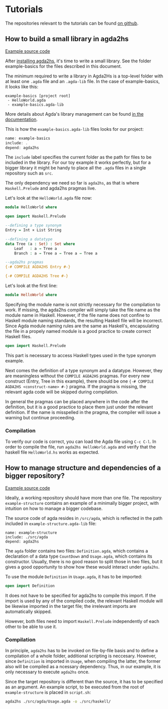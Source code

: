 # Tutorials

The repositories relevant to the tutorials can be found [on github](https://github.com/wcqaguxa/agda2hs-examples).

## How to build a small library in agda2hs

[Example source code](https://github.com/wcqaguxa/agda2hs-examples/tree/main/example-basics)

After [installing agda2hs](https://agda.github.io/agda2hs/introduction.html), it's time to write a small library. See the folder example-basics for the files described in this document. 

The minimum required to write a library in Agda2Hs is a top-level folder with at least one `.agda` file and an `.agda-lib` file. In the case of example-basics, it looks like this: 

```
example-basics [project root]
 - HelloWorld.agda
 - example-basics.agda-lib
```

More details about Agda's library management can be found [in the documentation](https://agda.readthedocs.io/en/v2.6.0.1/tools/package-system.html). 

This is how the `example-basics.agda-lib` files looks for our project:

```haskell
name: example-basics
include: .
depend: agda2hs
```
The `include` label specifies the current folder as the path for files to be included in the library. For our toy example it works perfectly, but for a bigger library it might be handy to place all the `.agda` files in a single repository such as `src`.

The only dependency we need so far is `agda2hs`, as that is where `Haskell.Prelude` and agda2hs pragmas live. 

Let's look at the `HelloWorld.agda` file now:

```agda
module HelloWorld where

open import Haskell.Prelude

--defining a type synonym
Entry = Int × List String

--defining a datatype
data Tree (a : Set) : Set where
    Leaf   : a → Tree a
    Branch : a → Tree a → Tree a → Tree a

--agda2hs pragmas
{-# COMPILE AGDA2HS Entry #-}

{-# COMPILE AGDA2HS Tree #-}
```
Let's look at the first line:  
```haskell
module HelloWorld where
```
 Specifying the module name is not strictly necessary for the compilation to work. If missing, the agda2hs compiler will simply take the file name as the module name in Haskell. However, if the file name does not confine to Haskell module naming standards, the resulting Haskell file will be incorrect. Since Agda module naming rules are the same as Haskell's, encapsulating the file in a propely named module is a good practice to create correct Haskell files.
 
```agda
open import Haskell.Prelude
``` 
This part is necessary to access Haskell types used in the type synonym example. 

Next comes the definition of a type synonym and a datatype. However, they are meaningless without the `COMPILE AGDA2HS` pragmas. For every new construct (Entry, Tree in this example), there should be one `{-# COMPILE AGDA2HS <construct-name> #-}` pragma. If the pragma is missing, the relevant agda code will be skipped during compilation. 

In general the pragmas can be placed anywhere in the code after the definition, but it is a good practice to place them just under the relevant definition. If the name is misspelled in the pragma, the compiler will issue a warning but continue proceeding.

### Compilation

To verify our code is correct, you can load the Agda file using `C-c C-l`. In order to compile the file, run `agda2hs HelloWorld.agda` and verify that the haskell file `HelloWorld.hs` works as expected.

## How to manage structure and dependencies of a bigger repository?

[Example source code](https://github.com/wcqaguxa/agda2hs-examples/tree/main/example-structure)

Ideally, a working repository should have more than one file. The repository `example-structure` contains an example of a minimally bigger project, with intuition on how to manage a bigger codebase. 

The source code of agda resides in `/src/agda`, which is reflected in the path included in `example-structure.agda-lib` file: 

```
name: example-structure
include: ./src/agda
depend: agda2hs
```

The `agda` folder contains two files: `Definition.agda`, which contains a declaration of a data type `CountDown` and `Usage.agda`, which contains its constructor. Usually, there is no good reason to split those in two files, but it gives a good opportunity to show how these would interact under `agda2hs`. 

To use the module `Definition` in `Usage.agda`, it has to be imported:
```agda
open import Definition
```
It does not have to be specified for agda2hs to compile this import. If the import is used by any of the compiled code, the relevant Haskell module will be likewise imported in the target file; the irrelevant imports are automatically skipped. 

However, both files need to import `Haskell.Prelude` independently of each other to be able to use it.

### Compilation

In principle, `agda2hs` has to be invoked on file-by-file basis and to define a compilation of a whole folder, additional scripting is neccesary. However, since `Definition` is imported in `Usage`, when compiling the latter, the former also will be compiled as a ncessary dependency. Thus, in our example, it is only necessary to execute `agda2hs` once.

Since the target repository is different than the source, it has to be specified as an argument. An example script, to be executed from the root of `example-structure` is placed in `script.sh`:

```bash
agda2hs ./src/agda/Usage.agda -o ./src/haskell/
```